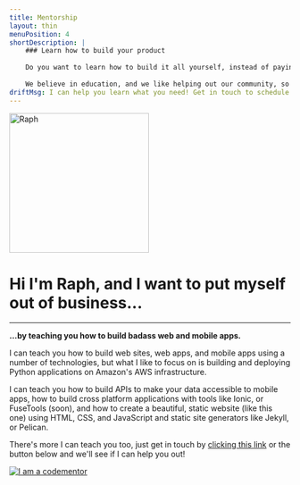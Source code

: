 ```yaml
---
title: Mentorship
layout: thin
menuPosition: 4
shortDescription: |
    ### Learn how to build your product 
    
    Do you want to learn how to build it all yourself, instead of paying someone else to do it? We might be putting ourselves out of business by doing this, but we will gladly teach you how it's done!
    
    We believe in education, and we like helping out our community, so come find Raphaël on [Codementor](https://www.codementor.io/raphaeltm) to learn how it's done.
driftMsg: I can help you learn what you need! Get in touch to schedule a 1-on-1 session through Codementor.
---
```


<div class="text-center">
    <img class="inline-block img-circle" src="{{'/images/raph.jpg'|relative_url}}" style="width: 250px" alt="Raph">
    <h1>Hi I'm Raph, and I want to put myself out of business...</h1>
    <hr>
</div>

**...by teaching you how to build badass web and mobile apps.**

I can teach you how to build web sites, web apps, and mobile apps using a number of technologies, but what I like to focus on is building and deploying Python applications on Amazon's AWS infrastructure.

I can teach you how to build APIs to make your data accessible to mobile apps, how to build cross platform applications with tools like Ionic, or FuseTools (soon), and how to create a beautiful, static website (like this one) using HTML, CSS, and JavaScript and static site generators like Jekyll, or Pelican.

There's more I can teach you too, just get in touch by <a href="#" class="drift-open-chat" data-msg="What would you like to learn?">clicking this link</a> or the button below and we'll see if I can help you out!

<a href="https://www.codementor.io/raphaeltm?utm_source=github&utm_medium=button&utm_term=raphaeltm&utm_campaign=github"><img src="https://cdn.codementor.io/badges/i_am_a_codementor_dark.svg" alt="I am a codementor" style="max-width:100%"/></a>